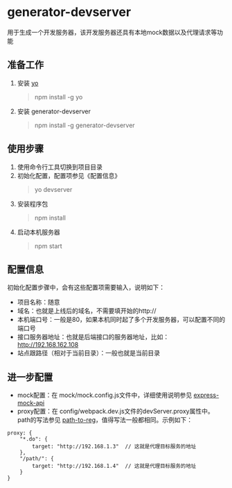 # generator-devserver

用于生成一个开发服务器，该开发服务器还具有本地mock数据以及代理请求等功能

## 准备工作

1. 安装 [yo](https://github.com/yeoman/yo) 
    > npm install -g yo
2. 安装 generator-devserver 
    > npm install -g generator-devserver

## 使用步骤

1. 使用命令行工具切换到项目目录
2. 初始化配置，配置项参见《配置信息》 
    > yo devserver
3. 安装程序包 
    > npm install
4. 启动本机服务器 
    > npm start

## 配置信息

初始化配置步骤中，会有这些配置项需要输入，说明如下：
- 项目名称：随意
- 域名：也就是上线后的域名，不需要填开始的http://
- 本机端口号：一般是80，如果本机同时起了多个开发服务器，可以配置不同的端口号
- 接口服务器地址：也就是后端接口的服务器地址，比如：http://192.168.162.108
- 站点跟路径（相对于当前目录）：一般也就是当前目录

## 进一步配置

* mock配置：在 mock/mock.config.js文件中，详细使用说明参见 [express-mock-api](https://www.npmjs.com/package/express-mock-api)
* proxy配置：在 config/webpack.dev.js文件的devServer.proxy属性中。path的写法参见 [path-to-reg](https://www.npmjs.com/package/path-to-regexp)，值得写法一般都相同。示例如下：

```
proxy: {
    "*.do": {
        target: "http://192.168.1.3"  // 这就是代理目标服务的地址
    },
    "/path/": {
        target: "http://192.168.1.4"  // 这就是代理目标服务的地址
    }
}
```

